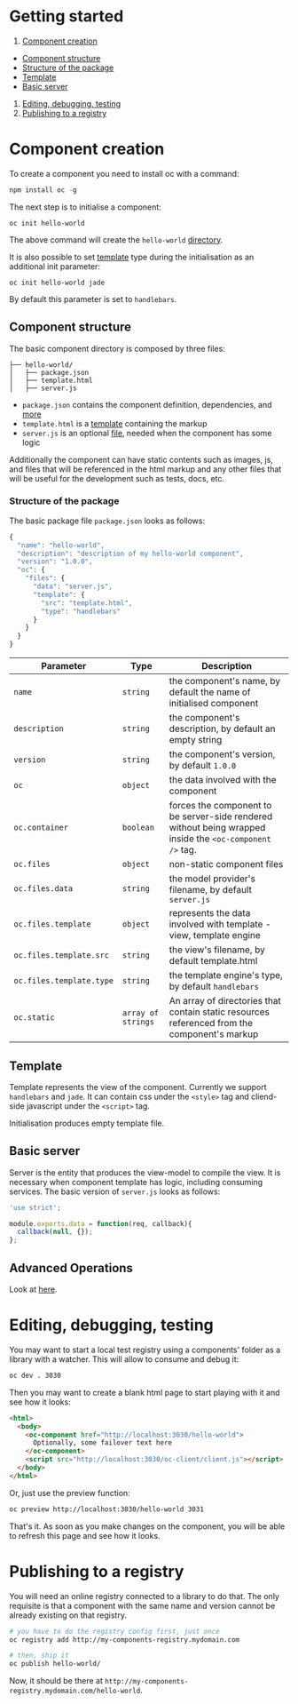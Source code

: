 Getting started
===============

1. [Component creation](#component-creation)
  * [Component structure](#component-structure)
  * [Structure of the package](#structure-of-the-package)
  * [Template](#template)
  * [Basic server](#basic-server)
1. [Editing, debugging, testing](#editing-debugging-testing)
1. [Publishing to a registry](#publishing-to-a-registry)

# Component creation

To create a component you need to install oc with a command:

```js
npm install oc -g
```

The next step is to initialise a component:

```
oc init hello-world
```

The above command will create the `hello-world` [directory](#component-structure).

It is also possible to set [template](#template) type during the initialisation as an additional init parameter:

```
oc init hello-world jade
```

By default this parameter is set to `handlebars`.

## Component structure

The basic component directory is composed by three files:

```
├── hello-world/
│   ├── package.json
│   ├── template.html
│   ├── server.js
```

* `package.json` contains the component definition, dependencies, and [more](#structure-of-the-package)
* `template.html` is a [template](#template) containing the markup
* `server.js` is an optional [file](#basic-server), needed when the component has some logic

Additionally the component can have static contents such as images, js, and files that will be referenced in the html markup and any other files that will be useful for the development such as tests, docs, etc.

### Structure of the package

The basic package file `package.json` looks as follows:

```js
{
  "name": "hello-world",
  "description": "description of my hello-world component",
  "version": "1.0.0",
  "oc": {
    "files": {
      "data": "server.js",
      "template": {
        "src": "template.html",
        "type": "handlebars"
      }
    }
  }
}
```
|Parameter|Type|Description|
|---------|------|-------|
|`name`|`string`|the component's name, by default the name of initialised component|
|`description`|`string`|the component's description, by default an empty string|
|`version`|`string`|the component's version, by default `1.0.0`|
|`oc`|`object`|the data involved with the component|
|`oc.container`|`boolean`|forces the component to be server-side rendered without being wrapped inside the `<oc-component />` tag.|
|`oc.files`|`object`|non-static component files|
|`oc.files.data`|`string`|the model provider's filename, by default `server.js`|
|`oc.files.template`|`object`|represents the data involved with template - view, template engine|
|`oc.files.template.src`|`string`|the view's filename, by default template.html|
|`oc.files.template.type`|`string`|the template engine's type, by default `handlebars`|
|`oc.static`|`array of strings`|An array of directories that contain static resources referenced from the component's markup|

## Template

Template represents the view of the component. Currently we support `handlebars` and `jade`. It can contain css under the `<style>` tag and cliend-side javascript under the `<script>` tag.

Initialisation produces empty template file.

## Basic server

Server is the entity that produces the view-model to compile the view. It is necessary when component template has logic, including consuming services. The basic version of `server.js` looks as follows:

```js
'use strict';

module.exports.data = function(req, callback){
  callback(null, {});
};
```

## Advanced Operations

Look at [here](advanced-operations.md).

# Editing, debugging, testing

You may want to start a local test registry using a components' folder as a library with a watcher. This will allow to consume and debug it:

```sh
oc dev . 3030
```

Then you may want to create a blank html page to start playing with it and see how it looks:

```html
<html>
  <body>
    <oc-component href="http://localhost:3030/hello-world">
      Optionally, some failover text here
    </oc-component>
    <script src="http://localhost:3030/oc-client/client.js"></script>
  </body>
</html>
```

Or, just use the preview function:
```sh
oc preview http://localhost:3030/hello-world 3031
```

That's it. As soon as you make changes on the component, you will be able to refresh this page and see how it looks.

# Publishing to a registry

You will need an online registry connected to a library to do that. The only requisite is that a component with the same name and version cannot be already existing on that registry.
```sh
# you have to do the registry config first, just once
oc registry add http://my-components-registry.mydomain.com

# then, ship it
oc publish hello-world/
```

Now, it should be there at `http://my-components-registry.mydomain.com/hello-world`.
